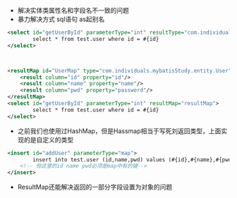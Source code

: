 * 解决实体类属性名和字段名不一致的问题
* 暴力解决方式 sql语句 as起别名

```xml
<select id="getUserById" parameterType="int" resultType="com.individuals.mybatisStudy.entity.User">
        select * from test.user where id = #{id}
</select>



<resultMap id="UserMap" type="com.individuals.mybatisStudy.entity.User">
    <result column="id" property="id"/>
    <result column="name" property="name"/>
    <result column="pwd" property="password"/>
</resultMap>
<select id="getUserById" parameterType="int" resultMap="resultMap">
        select * from test.user where id = #{id}
</select>
```

* 之前我们也使用过HashMap，但是Hassmap相当于写死刘返回类型，上面实现的是自定义的类型

```xml
<insert id="addUser" parameterType="map">
        insert into test.user (id,name,pwd) values (#{id},#{name},#{pwd})
    <!-- 但这里的id name pwd必须是map中有的键-->
</insert>
```

* ResultMap还能解决返回的一部分字段设置为对象的问题
